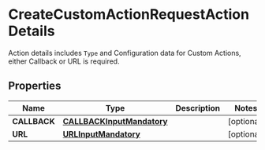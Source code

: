 

# CreateCustomActionRequestActionDetails

Action details includes `Type` and Configuration data for Custom Actions, either Callback or URL is required.

## Properties

| Name | Type | Description | Notes |
|------------ | ------------- | ------------- | -------------|
|**CALLBACK** | [**CALLBACKInputMandatory**](CALLBACKInputMandatory.md) |  |  [optional] |
|**URL** | [**URLInputMandatory**](URLInputMandatory.md) |  |  [optional] |



